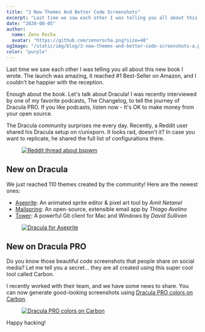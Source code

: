 ```yaml
---
title: "3 New Themes And Better Code Screenshots"
excerpt: "Last time we saw each other I was telling you all about this new book I wrote. The launch was amazing, it reached #1 Best-Seller on Amazon, and I couldn't be happier with the reception."
date: "2020-08-05"
author:
  name: Zeno Rocha
  avatar: "https://github.com/zenorocha.png?size=48"
ogImage: "/static/img/blog/3-new-themes-and-better-code-screenshots-a.png"
color: "purple"
---
```


Last time we saw each other I was telling you all about this new book I wrote. The launch was amazing, it reached #1 Best-Seller on Amazon, and I couldn't be happier with the reception.

Enough about the book. Let's talk about Dracula! I was recently interviewed by one of my favorite podcasts, The Changelog, to tell the journey of Dracula PRO. If you like podcasts, listen now - It's OK to make money from your open source.

The Dracula community surprises me every day. Recently, a Reddit user shared his Dracula setup on r/unixporn. It looks rad, doesn't it? In case you want to replicate, he shared the full list of configurations there.

<a href="https://www.reddit.com/r/unixporn/comments/hvrp6f/bspwm_dracula_theme/">
  <figure>
    <img src="/static/img/blog/3-new-themes-and-better-code-screenshots-a.png" alt="Reddit thread about bspwm" />
  </figure>
</a>
 
## New on Dracula

We just reached 110 themes created by the community! Here are the newest ones:

* [Aseprite](/aseprite): An animated sprite editor & pixel art tool by *Amit Netanel*
* [Mailspring](/mailspring): An open-source, extensible email app by *Thiago Avelino*
* [Tower](/tower): A powerful Git client for Mac and Windows by *David Sullivan*

<a href="/aseprite">
  <figure>
    <img src="/static/img/blog/3-new-themes-and-better-code-screenshots-b.jpg" alt="Dracula for Aseprite" />
  </figure>
</a>
 
## New on Dracula PRO

Do you know those beautiful code screenshots that people share on social media? Let me tell you a secret... they are all created using this super cool tool called Carbon.

I recently worked with their team, and we have some news to share. You can now generate good-looking screenshots using [Dracula PRO colors on Carbon](https://carbon.now.sh/?t=dracula-pro).

<a href="https://carbon.now.sh/?t=dracula-pro">
  <figure>
    <img src="/static/img/blog/3-new-themes-and-better-code-screenshots-c.png" alt="Dracula PRO colors on Carbon" />
  </figure>
</a>

Happy hacking!